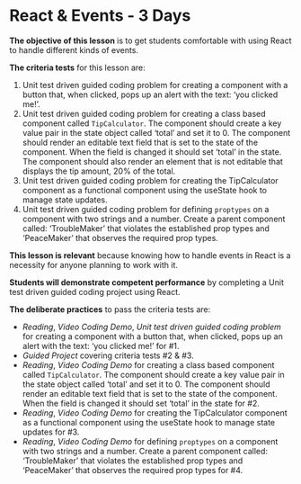 # React & Events - 3 Days

**The objective of this lesson** is to get students comfortable with using React to handle different kinds of events.

**The criteria tests** for this lesson are:

1. Unit test driven guided coding problem for creating a component with a button that, when clicked, pops up an alert with the text: ‘you clicked me!’.
2. Unit test driven guided coding problem for creating a class based component called `TipCalculator`. The component should create a key value pair in the state object called ‘total’ and set it to 0. The component should render an editable text field that is set to the state of the component. When the field is changed it should set ‘total’ in the state. The component should also render an element that is not editable that displays the tip amount, 20% of the total.
3. Unit test driven guided coding problem for creating the TipCalculator component as a functional component using the useState hook to manage state updates.
4. Unit test driven guided coding problem for defining `proptypes` on a component with two strings and a number. Create a parent component called: ‘TroubleMaker’ that violates the established prop types and ‘PeaceMaker’ that observes the required prop types.


**This lesson is relevant** because knowing how to handle events in React is a necessity for anyone planning to work with it.

**Students will demonstrate competent performance** by completing a Unit test driven guided coding project using React.

**The deliberate practices** to pass the criteria tests are:
- *Reading*, *Video Coding Demo*, *Unit test driven guided coding problem* for creating a component with a button that, when clicked, pops up an alert with the text: ‘you clicked me!’ for #1.
- *Guided Project* covering criteria tests #2 & #3.
- *Reading*, *Video Coding Demo* for creating a class based component called `TipCalculator`. The component should create a key value pair in the state object called ‘total’ and set it to 0. The component should render an editable text field that is set to the state of the component. When the field is changed it should set ‘total’ in the state for #2.
- *Reading*, *Video Coding Demo* for creating the TipCalculator component as a functional component using the useState hook to manage state updates for #3.
- *Reading*, *Video Coding Demo* for defining `proptypes` on a component with two strings and a number. Create a parent component called: ‘TroubleMaker’ that violates the established prop types and ‘PeaceMaker’ that observes the required prop types for #4.

